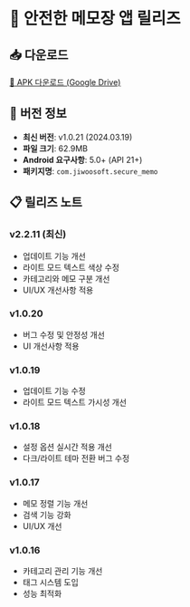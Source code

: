 # 📱 안전한 메모장 앱 릴리즈

## 📥 다운로드
[📱 APK 다운로드 (Google Drive)](https://drive.google.com/file/d/1Oybxwu2njbXe1-s8k4kOu6XJMSf2dH4w/view?usp=drivesdk)

## 🔄 버전 정보
- **최신 버전**: v1.0.21 (2024.03.19)
- **파일 크기**: 62.9MB
- **Android 요구사항**: 5.0+ (API 21+)
- **패키지명**: `com.jiwoosoft.secure_memo`

## 📋 릴리즈 노트
### v2.2.11 (최신)
- 업데이트 기능 개선
- 라이트 모드 텍스트 색상 수정
- 카테고리와 메모 구분 개선
- UI/UX 개선사항 적용

### v1.0.20
- 버그 수정 및 안정성 개선
- UI 개선사항 적용

### v1.0.19
- 업데이트 기능 수정
- 라이트 모드 텍스트 가시성 개선

### v1.0.18
- 설정 옵션 실시간 적용 개선
- 다크/라이트 테마 전환 버그 수정

### v1.0.17
- 메모 정렬 기능 개선
- 검색 기능 강화
- UI/UX 개선

### v1.0.16
- 카테고리 관리 기능 개선
- 태그 시스템 도입
- 성능 최적화 